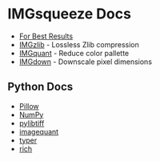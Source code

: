 # IMGsqueeze Docs

* [For Best Results](for-best-results.md)
* [IMGzlib](zlib.md) - Lossless Zlib compression
* [IMGquant](downscale.md) - Reduce color pallette
* [IMGdown](quantize.md) - Downscale pixel dimensions


## Python Docs

* [Pillow](https://pillow.readthedocs.io/en/stable/index.html)
* [NumPy](https://numpy.org/)
* [pylibtiff](https://github.com/pearu/pylibtiff)
* [imagequant](https://giters.com/wanadev/imagequant-python)
* [typer](https://typer.tiangolo.com/)
* [rich](https://rich.readthedocs.io/en/stable/index.html)

